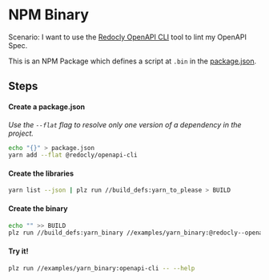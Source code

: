 # NPM Binary

Scenario: I want to use the [Redocly OpenAPI
CLI](https://github.com/Redocly/openapi-cli/tree/v1.0.0-beta.91/packages/cli) tool to
lint my OpenAPI Spec.

This is an NPM Package which defines a script at `.bin` in the
[package.json](https://github.com/Redocly/openapi-cli/blob/v1.0.0-beta.91/packages/cli/package.json#L6-L8).

## Steps

#### Create a package.json

*Use the `--flat` flag to resolve only one version of a dependency in the project.*

```bash
echo "{}" > package.json
yarn add --flat @redocly/openapi-cli
```

#### Create the libraries

```bash
yarn list --json | plz run //build_defs:yarn_to_please > BUILD
```

#### Create the binary

```bash
echo "" >> BUILD
plz run //build_defs:yarn_binary //examples/yarn_binary:@redocly--openapi-cli openapi-cli openapi >> BUILD
```

#### Try it!

```bash
plz run //examples/yarn_binary:openapi-cli -- --help
```
